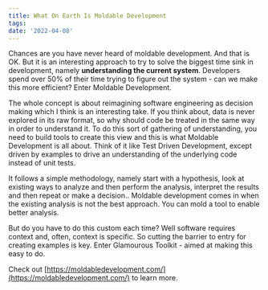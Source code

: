 ```yaml
---
title: What On Earth Is Moldable Development
tags:
date: '2022-04-08'
---
```

Chances are you have never heard of moldable development. And that is OK. But it is an interesting approach to try to solve the biggest time sink in development, namely **understanding the current system**. Developers spend over 50% of their time trying to figure out the system - can we make this more efficient? Enter Moldable Development. 

<!--more-->

The whole concept is about reimagining software engineering as decision making which I think is an interesting take. If you think about, data is never explored in its raw format, so why should code be treated in the same way in order to understand it. To do this sort of gathering of understanding, you need to build tools to create this view and this is what Moldable Development is all about. Think of it like Test Driven Development, except driven by examples to drive an understanding of the underlying code instead of unit tests.

It follows a simple methodology, namely start with a hypothesis, look at existing ways to analyze and then perform the analysis, interpret the results and then repeat or make a decision.. Moldable development comes in when the existing analysis is not the best approach. You can mold a tool to enable better analysis. 

But do you have to do this custom each time? Well software requires context and, often, context is specific. So cutting the barrier to entry for creating examples is key. Enter Glamourous Toolkit - aimed at making this easy to do.

Check out [https://moldabledevelopment.com/](https://moldabledevelopment.com/) to learn more.

